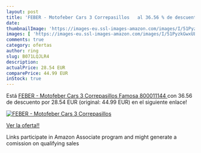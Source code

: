 ```yaml
---
layout: post
title: 'FEBER - Motofeber Cars 3 Correpasillos   al 36.56 % de descuento'
date: 
thumbnailImage: 'https://images-eu.ssl-images-amazon.com/images/I/51PyzkGwxUL._SL200_.jpg'
images: [ 'https://images-eu.ssl-images-amazon.com/images/I/51PyzkGwxUL._SL200_.jpg' ]
comments: true
category: ofertas
author: ring
slug: B071LQJLR4
description:
actualPrice: 28.54 EUR
comparePrice: 44.99 EUR
inStock: true
---
```


Está [FEBER - Motofeber Cars 3 Correpasillos  Famosa 800011144 ](https://www.amazon.es/dp/B071LQJLR4/?tag=tolees-21) con 36.56 de descuento por 28.54 EUR (original: 44.99 EUR) en el siguiente enlace!

[![FEBER - Motofeber Cars 3 Correpasillos  ](https://images-eu.ssl-images-amazon.com/images/I/51PyzkGwxUL._SL200_.jpg)](https://www.amazon.es/dp/B071LQJLR4/?tag=tolees-21)

[Ver la oferta!!](https://www.amazon.es/dp/B071LQJLR4/?tag=tolees-21)

Links participate in Amazon Associate program and might generate a comission on qualifying sales


